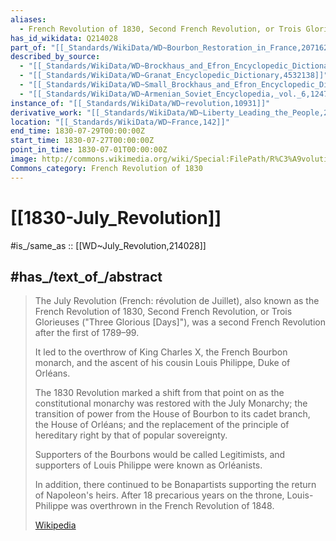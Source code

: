```yaml
---
aliases:
  - French Revolution of 1830, Second French Revolution, or Trois Glorieuses
has_id_wikidata: Q214028
part_of: "[[_Standards/WikiData/WD~Bourbon_Restoration_in_France,207162]]"
described_by_source:
  - "[[_Standards/WikiData/WD~Brockhaus_and_Efron_Encyclopedic_Dictionary,602358]]"
  - "[[_Standards/WikiData/WD~Granat_Encyclopedic_Dictionary,4532138]]"
  - "[[_Standards/WikiData/WD~Small_Brockhaus_and_Efron_Encyclopedic_Dictionary,19180675]]"
  - "[[_Standards/WikiData/WD~Armenian_Soviet_Encyclopedia,_vol._6,124737633]]"
instance_of: "[[_Standards/WikiData/WD~revolution,10931]]"
derivative_work: "[[_Standards/WikiData/WD~Liberty_Leading_the_People,29530]]"
location: "[[_Standards/WikiData/WD~France,142]]"
end_time: 1830-07-29T00:00:00Z
start_time: 1830-07-27T00:00:00Z
point_in_time: 1830-07-01T00:00:00Z
image: http://commons.wikimedia.org/wiki/Special:FilePath/R%C3%A9volution%20de%201830%20-%20Combat%20de%20la%20rue%20de%20Rohan%20-%2029.07.1830.jpg
Commons_category: French Revolution of 1830
---
```


# [[1830-July_Revolution]] 

#is_/same_as :: [[WD~July_Revolution,214028]] 

## #has_/text_of_/abstract 

> The July Revolution (French: révolution de Juillet), also known as the French Revolution of 1830, 
> Second French Revolution, or Trois Glorieuses ("Three Glorious [Days]"), 
> was a second French Revolution after the first of 1789–99. 
> 
> It led to the overthrow of King Charles X, the French Bourbon monarch, 
> and the ascent of his cousin Louis Philippe, Duke of Orléans. 
>
> The 1830 Revolution marked a shift from that point on 
> as the constitutional monarchy was restored with the July Monarchy; 
> the transition of power from the House of Bourbon to its cadet branch, the House of Orléans; 
> and the replacement of the principle of hereditary right by that of popular sovereignty. 
> 
> Supporters of the Bourbons would be called Legitimists, 
> and supporters of Louis Philippe were known as Orléanists. 
> 
> In addition, there continued to be Bonapartists supporting the return of Napoleon's heirs. 
> After 18 precarious years on the throne, 
> Louis-Philippe was overthrown in the French Revolution of 1848.
>
> [Wikipedia](https://en.wikipedia.org/wiki/July%20Revolution) 

